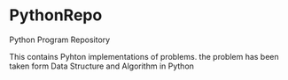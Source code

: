 PythonRepo
==========

Python Program Repository


This contains Pyhton implementations of problems.
the problem has been taken form Data Structure and Algorithm in Python
